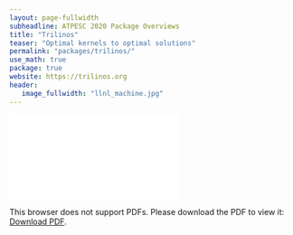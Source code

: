 ```yaml
---
layout: page-fullwidth
subheadline: ATPESC 2020 Package Overviews
title: "Trilinos"
teaser: "Optimal kernels to optimal solutions"
permalink: "packages/trilinos/"
use_math: true
package: true
website: https://trilinos.org
header:
   image_fullwidth: "llnl_machine.jpg"
---
```


<div id="1slide" style="position: relative;padding-bottom: 57%;height: 0;overflow: hidden;max-width: 100%;">
    <object data="overview.pdf" type="application/pdf" style="position: absolute;top: 0;left: 0;width: 100%;height: 100%;">
        <embed src="overview.pdf" type="application/pdf">
            <p>This browser does not support PDFs. Please download the PDF to view it: <a href="overview.pdf">Download PDF</a>.</p>
        </embed>
    </object>
</div>